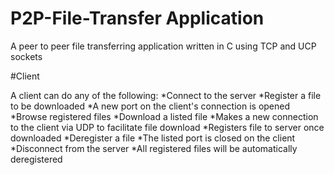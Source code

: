 # P2P-File-Transfer Application
A peer to peer file transferring application written in C using TCP and UCP sockets

#Client

A client can do any of the following:
*Connect to the server
*Register a file to be downloaded
  *A new port on the client's connection is opened
*Browse registered files
*Download a listed file
  *Makes a new connection to the client via UDP to facilitate file download
  *Registers file to server once downloaded
*Deregister a file
  *The listed port is closed on the client
*Disconnect from the server
  *All registered files will be automatically deregistered
